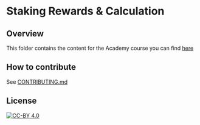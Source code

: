 # Staking Rewards & Calculation

## Overview

This folder contains the content for the Academy course you can find [here](https://cardanofoundation.org/academy/course/staking-rewards-calculation)

## How to contribute

See [CONTRIBUTING.md](../../CONTRIBUTING.md)

## License

[![CC-BY 4.0](https://mirrors.creativecommons.org/presskit/buttons/88x31/png/by.png)](../../LICENSE)
